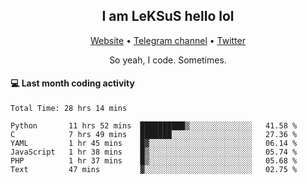 <h2 align="center">I am LeKSuS hello lol</h2>
<div align="center">
  <a href="https://leksus.net">Website</a> •
  <a href="https://t.me/leksus_was_here">Telegram channel</a> •
  <a href="https://twitter.com/___LeKSuS___">Twitter</a>
</div>
<p align="center">So yeah, I code. Sometimes.</p>

#### :computer: Last month coding activity
<!--START_SECTION:waka-->

```text
Total Time: 28 hrs 14 mins

Python       11 hrs 52 mins  ██████████▒░░░░░░░░░░░░░░   41.58 %
C            7 hrs 49 mins   ███████░░░░░░░░░░░░░░░░░░   27.36 %
YAML         1 hr 45 mins    █▓░░░░░░░░░░░░░░░░░░░░░░░   06.14 %
JavaScript   1 hr 38 mins    █▒░░░░░░░░░░░░░░░░░░░░░░░   05.74 %
PHP          1 hr 37 mins    █▒░░░░░░░░░░░░░░░░░░░░░░░   05.68 %
Text         47 mins         ▓░░░░░░░░░░░░░░░░░░░░░░░░   02.75 %
```

<!--END_SECTION:waka-->

<!-- flag{4_l0t_0f_1nter35t1ng_th1ng5_4r3_1n_publ1c_d0m41n} -->
